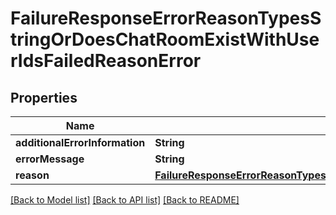 # FailureResponseErrorReasonTypesStringOrDoesChatRoomExistWithUserIdsFailedReasonError

## Properties
Name | Type | Description | Notes
------------ | ------------- | ------------- | -------------
**additionalErrorInformation** | **String** |  | [optional] 
**errorMessage** | **String** |  | [optional] 
**reason** | [**FailureResponseErrorReasonTypesStringOrDoesChatRoomExistWithUserIdsFailedReasonErrorReason**](FailureResponseErrorReasonTypesStringOrDoesChatRoomExistWithUserIdsFailedReasonErrorReason.md) |  | 

[[Back to Model list]](../README.md#documentation-for-models) [[Back to API list]](../README.md#documentation-for-api-endpoints) [[Back to README]](../README.md)


